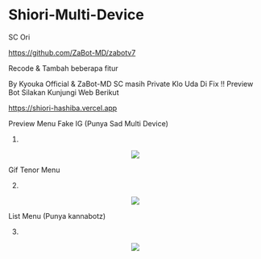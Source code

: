 # Shiori-Multi-Device
SC Ori

https://github.com/ZaBot-MD/zabotv7

Recode & Tambah beberapa fitur

By Kyouka Official &amp; ZaBot-MD SC masih Private Klo Uda Di Fix  !! Preview Bot Silakan Kunjungi Web Berikut

https://shiori-hashiba.vercel.app


Preview Menu 
Fake IG (Punya Sad Multi Device)

1)
<p align="center">
  <a href="https://github.com/Yuri-Neko"><img src="https://b.top4top.io/p_2378k1as41.jpg" /></a>
</p>


Gif Tenor Menu

2)
<p align="center">
  <a href="https://github.com/Yuri-Neko"><img src="https://c.top4top.io/p_23788crsl1.jpg" /></a>
</p>

List Menu (Punya kannabotz)

3)

<p align="center">
  <a href="https://github.com/Yuri-Neko"><img src="https://e.top4top.io/p_23789dl1f1.jpg " /></a>
</p>

